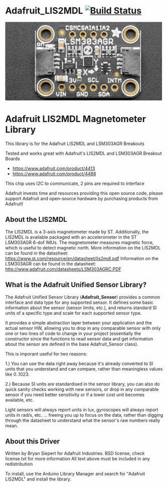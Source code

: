 Adafruit_LIS2MDL [![Build Status](https://github.com/adafruit/Adafruit_LIS2MDL/workflows/Arduino%20Library%20CI/badge.svg)](https://github.com/adafruit/Adafruit_LIS2MDL/actions)
================

<a href="https://www.adafruit.com/product/1120"><img src="assets/board.jpg?raw=true" width="500px"></a>

# Adafruit LIS2MDL Magnetometer Library
This library is for the Adafruit LIS2MDL and LSM303AGR Breakouts

Tested and works great with Adafruit's LIS2MDL and LSM303AGR Breakout Boards
* https://www.adafruit.com/product/4413
* https://www.adafruit.com/product/4488

This chip uses I2C to communicate, 2 pins are required to interface

Adafruit invests time and resources providing this open source code, please support Adafruit and open-source hardware by purchasing products from Adafruit!

## About the LIS2MDL ##

The LIS2MDL is a 3-axis magnetometer made by ST. Additionally, the LIS2MDL is available packaged with an accelerometer in the ST LSM303AGR 6-dof IMUs. The magnetometer measures magnetic force, which is useful to detect magnetic north.
More information on the LIS2MDL can be found in the datasheet: https://www.st.com/resource/en/datasheet/lis2mdl.pdf
Information on the LSM303AGR can be found in the datasheet: http://www.adafruit.com/datasheets/LSM303AGRC.PDF

## What is the Adafruit Unified Sensor Library? ##

The Adafruit Unified Sensor Library (**Adafruit_Sensor**) provides a common interface and data type for any supported sensor.  It defines some basic information about the sensor (sensor limits, etc.), and returns standard SI units of a specific type and scale for each supported sensor type.

It provides a simple abstraction layer between your application and the actual sensor HW, allowing you to drop in any comparable sensor with only one or two lines of code to change in your project (essentially the constructor since the functions to read sensor data and get information about the sensor are defined in the base Adafruit_Sensor class).

This is imporant useful for two reasons:

1.) You can use the data right away because it's already converted to SI units that you understand and can compare, rather than meaningless values like 0..1023.

2.) Because SI units are standardised in the sensor library, you can also do quick sanity checks working with new sensors, or drop in any comparable sensor if you need better sensitivity or if a lower cost unit becomes available, etc. 

Light sensors will always report units in lux, gyroscopes will always report units in rad/s, etc. ... freeing you up to focus on the data, rather than digging through the datasheet to understand what the sensor's raw numbers really mean.

## About this Driver ##

Written by Bryan Siepert for Adafruit Industries.
BSD license, check license.txt for more information
All text above must be included in any redistribution

To install, use the Arduino Library Manager and search for "Adafruit LIS2MDL" and install the library.
